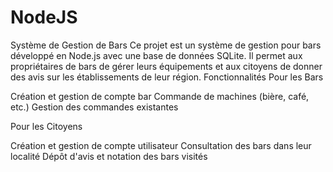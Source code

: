 # NodeJS
Système de Gestion de Bars
Ce projet est un système de gestion pour bars développé en Node.js avec une base de données SQLite. Il permet aux propriétaires de bars de gérer leurs équipements et aux citoyens de donner des avis sur les établissements de leur région.
Fonctionnalités
Pour les Bars

Création et gestion de compte bar
Commande de machines (bière, café, etc.)
Gestion des commandes existantes

Pour les Citoyens

Création et gestion de compte utilisateur
Consultation des bars dans leur localité
Dépôt d'avis et notation des bars visités
